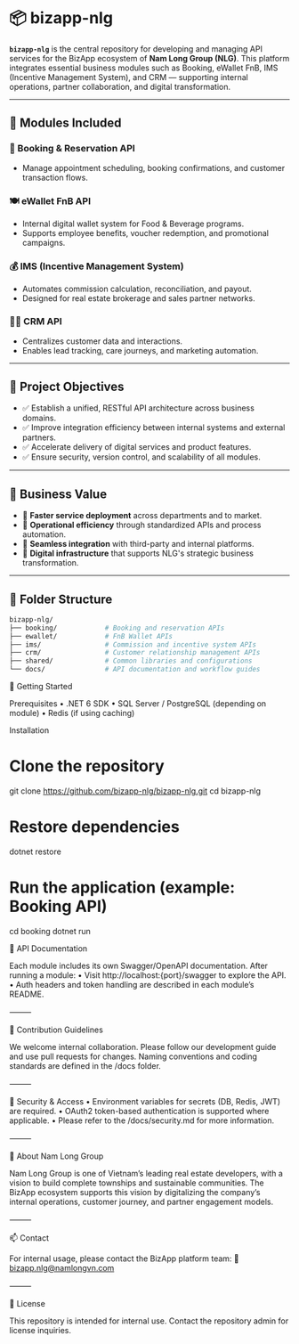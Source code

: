 # 📦 bizapp-nlg

**`bizapp-nlg`** is the central repository for developing and managing API services for the BizApp ecosystem of **Nam Long Group (NLG)**. This platform integrates essential business modules such as Booking, eWallet FnB, IMS (Incentive Management System), and CRM — supporting internal operations, partner collaboration, and digital transformation.

---

## 🔧 Modules Included

### 🧾 Booking & Reservation API
- Manage appointment scheduling, booking confirmations, and customer transaction flows.

### 🍽️ eWallet FnB API
- Internal digital wallet system for Food & Beverage programs.
- Supports employee benefits, voucher redemption, and promotional campaigns.

### 💰 IMS (Incentive Management System)
- Automates commission calculation, reconciliation, and payout.
- Designed for real estate brokerage and sales partner networks.

### 🧑‍💼 CRM API
- Centralizes customer data and interactions.
- Enables lead tracking, care journeys, and marketing automation.

---

## 🎯 Project Objectives

- ✅ Establish a unified, RESTful API architecture across business domains.
- ✅ Improve integration efficiency between internal systems and external partners.
- ✅ Accelerate delivery of digital services and product features.
- ✅ Ensure security, version control, and scalability of all modules.

---

## 💼 Business Value

- 🚀 **Faster service deployment** across departments and to market.
- 🔄 **Operational efficiency** through standardized APIs and process automation.
- 🤝 **Seamless integration** with third-party and internal platforms.
- 🧱 **Digital infrastructure** that supports NLG's strategic business transformation.

---

## 📁 Folder Structure

```bash
bizapp-nlg/
├── booking/            # Booking and reservation APIs
├── ewallet/            # FnB Wallet APIs
├── ims/                # Commission and incentive system APIs
├── crm/                # Customer relationship management APIs
├── shared/             # Common libraries and configurations
└── docs/               # API documentation and workflow guides
```
🚀 Getting Started

Prerequisites
	•	.NET 6 SDK
	•	SQL Server / PostgreSQL (depending on module)
	•	Redis (if using caching)

Installation
# Clone the repository
git clone https://github.com/bizapp-nlg/bizapp-nlg.git
cd bizapp-nlg

# Restore dependencies
dotnet restore

# Run the application (example: Booking API)
cd booking
dotnet run

📌 API Documentation

Each module includes its own Swagger/OpenAPI documentation. After running a module:
	•	Visit http://localhost:{port}/swagger to explore the API.
	•	Auth headers and token handling are described in each module’s README.

⸻

👥 Contribution Guidelines

We welcome internal collaboration. Please follow our development guide and use pull requests for changes. Naming conventions and coding standards are defined in the /docs folder.

⸻

🔐 Security & Access
	•	Environment variables for secrets (DB, Redis, JWT) are required.
	•	OAuth2 token-based authentication is supported where applicable.
	•	Please refer to the /docs/security.md for more information.

⸻

🏢 About Nam Long Group

Nam Long Group is one of Vietnam’s leading real estate developers, with a vision to build complete townships and sustainable communities. The BizApp ecosystem supports this vision by digitalizing the company’s internal operations, customer journey, and partner engagement models.

⸻

📫 Contact

For internal usage, please contact the BizApp platform team:
📧 bizapp.nlg@namlongvn.com

⸻

📝 License

This repository is intended for internal use. Contact the repository admin for license inquiries.

